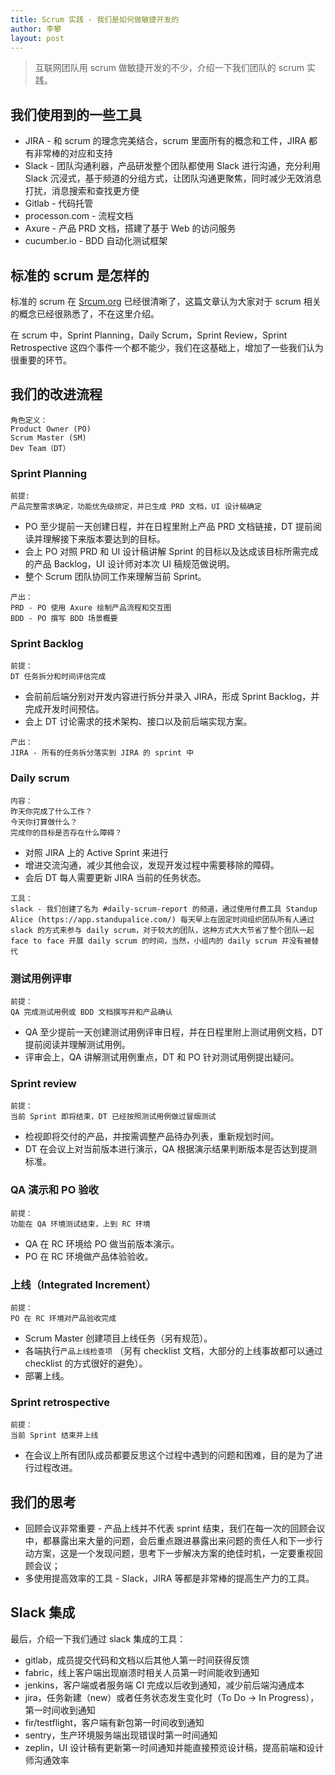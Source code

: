 ```yaml
---
title: Scrum 实践 - 我们是如何做敏捷开发的
author: 李攀
layout: post
---
```


> 互联网团队用 scrum 做敏捷开发的不少，介绍一下我们团队的 scrum 实践。






## 我们使用到的一些工具

- JIRA - 和 scrum 的理念完美结合，scrum 里面所有的概念和工件，JIRA 都有非常棒的对应和支持
- Slack - 团队沟通利器，产品研发整个团队都使用 Slack 进行沟通，充分利用 Slack 沉浸式，基于频道的分组方式，让团队沟通更聚焦，同时减少无效消息打扰，消息搜索和查找更方便
- Gitlab - 代码托管
- processon.com - 流程文档
- Axure - 产品 PRD 文档，搭建了基于 Web 的访问服务
- cucumber.io - BDD 自动化测试框架




## 标准的 scrum 是怎样的
标准的 scrum 在 [Srcum.org](https://www.scrum.org/resources/what-is-scrum) 已经很清晰了，这篇文章认为大家对于 scrum 相关的概念已经很熟悉了，不在这里介绍。

在 scrum 中，Sprint Planning，Daily Scrum，Sprint Review，Sprint Retrospective 这四个事件一个都不能少，我们在这基础上，增加了一些我们认为很重要的环节。




## 我们的改进流程
```
角色定义：
Product Owner (PO)
Scrum Master (SM)
Dev Team（DT）
```

### Sprint Planning
```
前提:
产品完整需求确定，功能优先级排定，并已生成 PRD 文档，UI 设计稿确定
```
- PO 至少提前一天创建日程，并在日程里附上产品 PRD 文档链接，DT 提前阅读并理解接下来版本要达到的目标。
- 会上 PO 对照 PRD 和 UI 设计稿讲解 Sprint 的目标以及达成该目标所需完成的产品 Backlog，UI 设计师对本次 UI 稿规范做说明。
- 整个 Scrum 团队协同工作来理解当前 Sprint。

```
产出：
PRD - PO 使用 Axure 绘制产品流程和交互图
BDD - PO 撰写 BDD 场景概要
```

### Sprint Backlog
```
前提：
DT 任务拆分和时间评估完成
```
- 会前前后端分别对开发内容进行拆分并录入 JIRA，形成 Sprint Backlog，并完成开发时间预估。
- 会上 DT 讨论需求的技术架构、接口以及前后端实现方案。

```
产出：
JIRA - 所有的任务拆分落实到 JIRA 的 sprint 中
```

### Daily scrum
```
内容：
昨天你完成了什么工作？
今天你打算做什么？
完成你的目标是否存在什么障碍？
```
- 对照 JIRA 上的 Active Sprint 来进行
- 增进交流沟通，减少其他会议，发现开发过程中需要移除的障碍。
- 会后 DT 每人需要更新 JIRA 当前的任务状态。

```
工具：
slack - 我们创建了名为 #daily-scrum-report 的频道，通过使用付费工具 Standup Alice (https://app.standupalice.com/) 每天早上在固定时间组织团队所有人通过 slack 的方式来参与 daily scrum，对于较大的团队，这种方式大大节省了整个团队一起 face to face 开展 daily scrum 的时间，当然，小组内的 daily scrum 并没有被替代
```

### 测试用例评审
```
前提：
QA 完成测试用例或 BDD 文档撰写并和产品确认
```
- QA 至少提前一天创建测试用例评审日程，并在日程里附上测试用例文档，DT 提前阅读并理解测试用例。
- 评审会上，QA 讲解测试用例重点，DT 和 PO 针对测试用例提出疑问。

### Sprint review
```
前提：
当前 Sprint 即将结束，DT 已经按照测试用例做过冒烟测试
```
- 检视即将交付的产品，并按需调整产品待办列表，重新规划时间。
- DT 在会议上对当前版本进行演示，QA 根据演示结果判断版本是否达到提测标准。

### QA 演示和 PO 验收

``````
前提：
功能在 QA 环境测试结束，上到 RC 环境
``````

- QA 在 RC 环境给 PO 做当前版本演示。
- PO 在 RC 环境做产品体验验收。

### 上线（Integrated Increment）
``````
前提：
PO 在 RC 环境对产品验收完成
``````

- Scrum Master 创建项目上线任务（另有规范）。
- 各端执行`产品上线检查项` （另有 checklist 文档，大部分的上线事故都可以通过 checklist 的方式很好的避免）。
- 部署上线。

### Sprint retrospective
```
前提：
当前 Sprint 结束并上线
```
- 在会议上所有团队成员都要反思这个过程中遇到的问题和困难，目的是为了进行过程改进。




## 我们的思考
- 回顾会议非常重要 - 产品上线并不代表 sprint 结束，我们在每一次的回顾会议中，都暴露出来大量的问题，会后重点跟进暴露出来问题的责任人和下一步行动方案，这是一个发现问题，思考下一步解决方案的绝佳时机，一定要重视回顾会议；
- 多使用提高效率的工具 - Slack，JIRA 等都是非常棒的提高生产力的工具。




## Slack 集成

最后，介绍一下我们通过 slack 集成的工具：

- gitlab，成员提交代码和文档以后其他人第一时间获得反馈
- fabric，线上客户端出现崩溃时相关人员第一时间能收到通知
- jenkins，客户端或者服务端 CI 完成以后收到通知，减少前后端沟通成本
- jira，任务新建（new）或者任务状态发生变化时（To Do -> In Progress），第一时间收到通知
- fir/testflight，客户端有新包第一时间收到通知
- sentry，生产环境服务端出现错误时第一时间通知
- zeplin，UI 设计稿有更新第一时间通知并能直接预览设计稿，提高前端和设计师沟通效率
